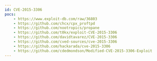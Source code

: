 ```yaml
---
id: CVE-2015-3306
pocs: 
    - https://www.exploit-db.com/raw/36803
    - https://github.com/chcx/cpx_proftpd
    - https://github.com/nootropics/propane
    - https://github.com/t0kx/exploit-CVE-2015-3306
    - https://github.com/davidtavarez/CVE-2015-3306
    - https://github.com/cved-sources/cve-2015-3306
    - https://github.com/hackarada/cve-2015-3306
    - https://github.com/cdedmondson/Modified-CVE-2015-3306-Exploit
---
```

